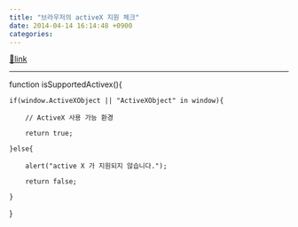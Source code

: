 ```yaml
---
title: "브라우저의 activeX 지원 체크"
date: 2014-04-14 16:14:48 +0900
categories: 
---
```

[🔗link](http://www.mins01.com/mh/tech/read/872)
***


function isSupportedActivex(){

	if(window.ActiveXObject || "ActiveXObject" in window){

		// ActiveX 사용 가능 환경

		return true;

	}else{

		alert("active X 가 지원되지 않습니다.");

		return false;

	}

}



  



